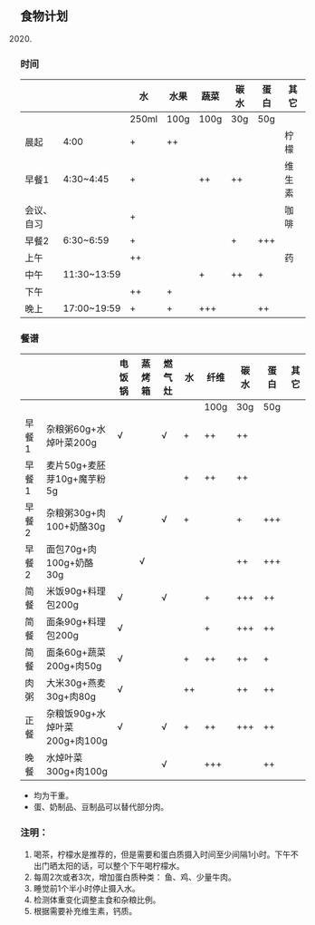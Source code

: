 ## 食物计划
2020.

### 时间
| | | 水 | 水果 | 蔬菜 | 碳水 | 蛋白 | 其它 |
| --- |--- |--- |--- |--- |--- |--- |--- |
|  |  | 250ml | 100g | 100g | 30g | 50g |  |
| 晨起 | 4:00 | + | ++ | | | | 柠檬 |
| 早餐1 | 4:30~4:45 | + |  | ++ | ++ | | 维生素 |
| 会议、自习 |  | + |  | | | | 咖啡 |
| 早餐2 | 6:30~6:59 | + |  | | + | +++ |  |
| 上午 |  | ++ |  | | | | 药 |
| 中午 | 11:30~13:59 | |  | + | ++ | + | |
| 下午 | | ++ | + | | | | |
| 晚上 | 17:00~19:59 | + | + | +++ | | ++ | |

### 餐谱
| | | 电饭锅 | 蒸烤箱 | 燃气灶 | 水 | 纤维 | 碳水 | 蛋白 | 其它 |
| --- |--- |--- |--- |--- |--- |--- | --- | --- | --- |
| | |  |  |  |  | 100g | 30g | 50g |  |
| 早餐1 | 杂粮粥60g+水焯叶菜200g | √ |  | √ | + | ++ | ++ |  | |
| 早餐1 | 麦片50g+麦胚芽10g+魔芋粉5g |  |  |  | + | ++ | ++ | | |
| 早餐2 | 杂粮粥30g+肉100+奶酪30g | √ |  | √ | + | | + | +++ | |
| 早餐2 | 面包70g+肉100g+奶酪30g |  | √ |  |  | | ++ | +++ | |
| 简餐 | 米饭90g+料理包200g | √ |  | √ | | + | +++ | ++ | |
| 简餐 | 面条90g+料理包200g | √ |  |  | | + | +++ | ++ | |
| 简餐 | 面条60g+蔬菜200g+肉50g | √ |  |  | + | ++ | ++ | + | |
| 肉粥 | 大米30g+燕麦30g+肉80g | √ |  |  | ++ |  | ++ | ++ | |
| 正餐 | 杂粮饭90g+水焯叶菜200g+肉100g | √ |  | √ | + | ++ | +++ | ++ | |
| 晚餐 | 水焯叶菜300g+肉100g |  |  | √ |  | +++ |  | ++ | |

- 均为干重。
- 蛋、奶制品、豆制品可以替代部分肉。


### 注明： 

1. 喝茶，柠檬水是推荐的，但是需要和蛋白质摄入时间至少间隔1小时。下午不出门晒太阳的话，可以整个下午喝柠檬水。
2. 每周2次或者3次，增加蛋白质种类： 鱼、鸡、少量牛肉。
3. 睡觉前1个半小时停止摄入水。
4. 检测体重变化调整主食和杂粮比例。
5. 根据需要补充维生素，钙质。